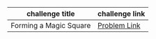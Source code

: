 | challenge title        | challenge link                                                                     |
| ---------------------- | ---------------------------------------------------------------------------------- |
| Forming a Magic Square | [Problem Link](https://www.hackerrank.com/challenges/magic-square-forming/problem) |
